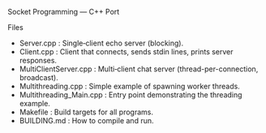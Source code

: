 Socket Programming — C++ Port

Files
- Server.cpp              : Single‑client echo server (blocking).
- Client.cpp              : Client that connects, sends stdin lines, prints server responses.
- MultiClientServer.cpp   : Multi‑client chat server (thread-per-connection, broadcast).
- Multithreading.cpp      : Simple example of spawning worker threads.
- Multithreading_Main.cpp : Entry point demonstrating the threading example.
- Makefile                : Build targets for all programs.
- BUILDING.md             : How to compile and run.

